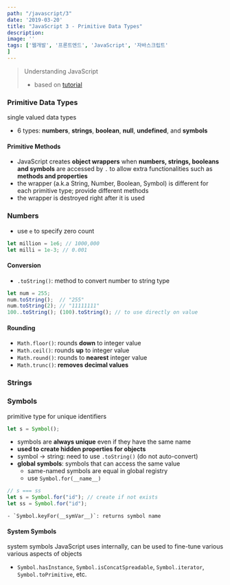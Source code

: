 ```yaml
---
path: "/javascript/3"
date: '2019-03-20'
title: "JavaScript 3 - Primitive Data Types"
description: 
image: ''
tags: ['웹개발', '프론트엔드', 'JavaScript', '자바스크립트'
]
---
```

> Understanding JavaScript
> - based on [tutorial](http://javascript.info/)

### Primitive Data Types
single valued data types
- 6 types: __numbers__, __strings__, __boolean__, __null__, __undefined__, and __symbols__

#### Primitive Methods
- JavaScript creates __object wrappers__ when __numbers, strings, booleans and symbols__ are accessed by `.` to allow extra functionalities such as __methods and properties__
- the wrapper (a.k.a String, Number, Boolean, Symbol) is different for each primitive type; provide different methods
- the wrapper is destroyed right after it is used

### Numbers
- use `e` to specify zero count
```js
let million = 1e6; // 1000,000
let milli = 1e-3; // 0.001
```

#### Conversion
- `.toString()`: method to convert number to string type
```js
let num = 255;
num.toString();  // "255"
num.toString(2); // "11111111"
100..toString(); (100).toString(); // to use directly on value
```

#### Rounding
- `Math.floor()`: rounds __down__ to integer value
- `Math.ceil()`: rounds __up__ to integer value
- `Math.round()`: rounds to __nearest__ integer value
- `Math.trunc()`: __removes decimal values__
    

### Strings

###

### Symbols
primitive type for unique identifiers
```js
let s = Symbol();
```
- symbols are __always unique__ even if they have the same name
- __used to create hidden properties for objects__
- symbol -> string: need to use `.toString()` (do not auto-convert)
- __global symbols__: symbols that can access the same value
    - same-named symbols are equal in global registry
    - use `Symbol.for(__name__)`
```js
// s === ss
let s = Symbol.for("id"); // create if not exists
let ss = Symbol.for("id");
```
    - `Symbol.keyFor(__symVar__)`: returns symbol name

#### System Symbols
system symbols JavaScript uses internally, can be used to fine-tune various various aspects of objects
- `Symbol.hasInstance`, `Symbol.isConcatSpreadable`, `Symbol.iterator`, `Symbol.toPrimitive`, etc.